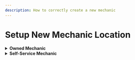 ```yaml
---
description: How to correctly create a new mechanic
---
```


# Setup New Mechanic Location

<details>

<summary><strong>Owned Mechanic</strong></summary>

1. Navigate to `/jg-mechanic/config/config.lua`and locate line 135:

![](<../../.gitbook/assets/image (2).png>)

2. This is a decently large section. We are going to highlight and copy from line `135`to line `229`

3) Line 229 should be the second last bracket with in the `Config.MechanicLocations` table. Add a `,` to the end of the bracket `},`:

![](<../../.gitbook/assets/image (4).png>)

4. Now we're going to paste the copied lscustoms under line 228 to add a duplicate entry

5) Change the name of the newly added lscustoms to your desired name and change the job, locations, shops and stashes coords
6) Save and Restart jg-mechanic. You have now successfully added a new owned location

</details>

<details>

<summary><strong>Self-Service Mechanic</strong></summary>

1. Navigate to `/jg-mechanic/config/config.lua`and locate line 106:

![](<../../.gitbook/assets/image (5).png>)

2. We are now going to highlight and copy from line `106`to line `134`:

3) Now navigate to line 228, this should be the second last bracket of the `Config.MechanicLocations` table, Add a `,` to the end of the bracket `},`:

![](<../../.gitbook/assets/image (4).png>)

4. Now we're going to paste the copied bennys under line 228 to add a duplicate entry

5) Change the name of the newly added bennys to your desired name and change the job and locations
6) Save and Restart jg-mechanic. You have now successfully added a new owned location

</details>

